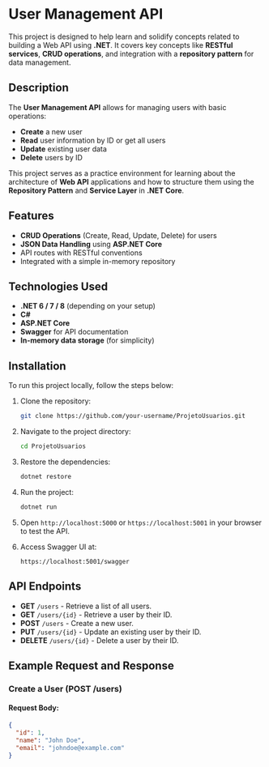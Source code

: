 # User Management API

This project is designed to help learn and solidify concepts related to building a Web API using **.NET**. It covers key concepts like **RESTful services**, **CRUD operations**, and integration with a **repository pattern** for data management.

## Description

The **User Management API** allows for managing users with basic operations:
- **Create** a new user
- **Read** user information by ID or get all users
- **Update** existing user data
- **Delete** users by ID

This project serves as a practice environment for learning about the architecture of **Web API** applications and how to structure them using the **Repository Pattern** and **Service Layer** in **.NET Core**.

## Features

- **CRUD Operations** (Create, Read, Update, Delete) for users
- **JSON Data Handling** using **ASP.NET Core**
- API routes with RESTful conventions
- Integrated with a simple in-memory repository

## Technologies Used

- **.NET 6 / 7 / 8** (depending on your setup)
- **C#**
- **ASP.NET Core**
- **Swagger** for API documentation
- **In-memory data storage** (for simplicity)

## Installation

To run this project locally, follow the steps below:

1. Clone the repository:

    ```bash
    git clone https://github.com/your-username/ProjetoUsuarios.git
    ```

2. Navigate to the project directory:

    ```bash
    cd ProjetoUsuarios
    ```

3. Restore the dependencies:

    ```bash
    dotnet restore
    ```

4. Run the project:

    ```bash
    dotnet run
    ```

5. Open `http://localhost:5000` or `https://localhost:5001` in your browser to test the API.

6. Access Swagger UI at:

    `https://localhost:5001/swagger`

## API Endpoints

- **GET** `/users` - Retrieve a list of all users.
- **GET** `/users/{id}` - Retrieve a user by their ID.
- **POST** `/users` - Create a new user.
- **PUT** `/users/{id}` - Update an existing user by their ID.
- **DELETE** `/users/{id}` - Delete a user by their ID.

## Example Request and Response

### Create a User (POST /users)

#### Request Body:

```json
{
  "id": 1,
  "name": "John Doe",
  "email": "johndoe@example.com"
}
